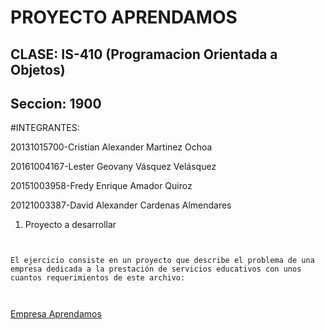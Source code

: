 PROYECTO APRENDAMOS
===================

CLASE: IS-410 (Programacion Orientada a Objetos) 
------------------------------------------------

Seccion: 1900
-------------

#INTEGRANTES:


20131015700-Cristian Alexander Martinez Ochoa

20161004167-Lester Geovany Vásquez Velásquez

20151003958-Fredy Enrique Amador Quiroz

20121003387-David Alexander Cardenas Almendares






1. Proyecto a desarrollar

```


El ejercicio consiste en un proyecto que describe el problema de una empresa dedicada a la prestación de servicios educativos con unos cuantos requerimientos de este archivo:



```
[Empresa Aprendamos](https://github.com/AlxZeroX/POO-1900/blob/master/Docs/Proyecto%20de%20POO.pdf)

